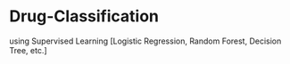 # Drug-Classification
using  Supervised Learning [Logistic Regression, Random Forest, Decision Tree, etc.]
